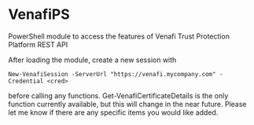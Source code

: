 # VenafiPS
PowerShell module to access the features of Venafi Trust Protection Platform REST API

After loading the module, create a new session with
```
New-VenafiSession -ServerUrl "https://venafi.mycompany.com" -Credential <cred>
```
before calling any functions.  Get-VenafiCertificateDetails is the only function currently available, but this will change in the near future.  Please let me know if there are any specific items you would like added.
